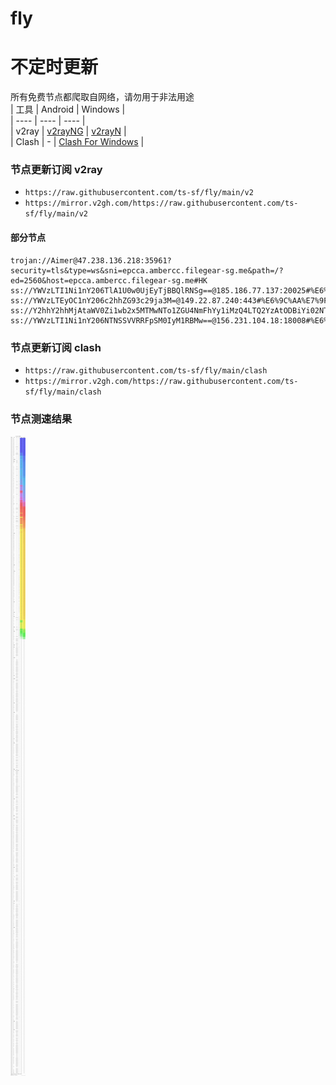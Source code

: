 # fly
# 不定时更新
所有免费节点都爬取自网络，请勿用于非法用途  
|  工具  | Android  | Windows  |  
|  ----  | ----   | ----  |  
| v2ray  | [v2rayNG](https://github.com/2dust/v2rayNG/releases) | [v2rayN](https://github.com/2dust/v2rayN/releases) |  
| Clash  | - | [Clash For Windows](https://github.com/2dust/clashN/releases) | 
  
### 节点更新订阅  v2ray
- `https://raw.githubusercontent.com/ts-sf/fly/main/v2`  
- `https://mirror.v2gh.com/https://raw.githubusercontent.com/ts-sf/fly/main/v2`  

#### 部分节点  
``` 
trojan://Aimer@47.238.136.218:35961?security=tls&type=ws&sni=epcca.ambercc.filegear-sg.me&path=/?ed=2560&host=epcca.ambercc.filegear-sg.me#HK
ss://YWVzLTI1Ni1nY206TlA1U0w0UjEyTjBBQlRNSg==@185.186.77.137:20025#%E6%9C%AA%E7%9F%A52
ss://YWVzLTEyOC1nY206c2hhZG93c29ja3M=@149.22.87.240:443#%E6%9C%AA%E7%9F%A53%203.9MB%2Fs
ss://Y2hhY2hhMjAtaWV0Zi1wb2x5MTMwNTo1ZGU4NmFhYy1iMzQ4LTQ2YzAtODBiYi02NTFlZjAzMjJjYTE=@free.2weradf.xyz:36411#%F0%9F%87%A6%F0%9F%87%BAAU%E6%BE%B3%E5%A4%A7%E5%88%A9%E4%BA%9A
ss://YWVzLTI1Ni1nY206NTNSSVVRRFpSM0IyM1RBMw==@156.231.104.18:18008#%E6%9C%AA%E7%9F%A54
```
### 节点更新订阅  clash
- `https://raw.githubusercontent.com/ts-sf/fly/main/clash`  
- `https://mirror.v2gh.com/https://raw.githubusercontent.com/ts-sf/fly/main/clash`  

### 节点测速结果
![image](traffic.png)
